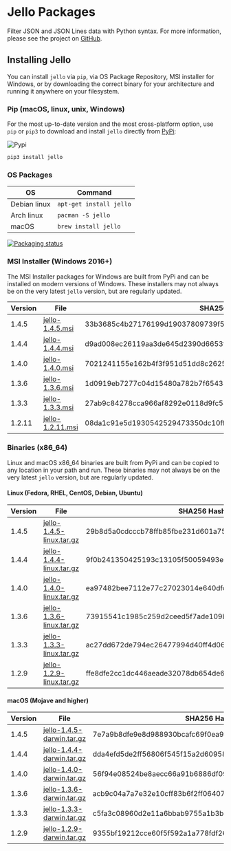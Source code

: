 # Jello Packages

Filter JSON and JSON Lines data with Python syntax. For more information, please see the project on [GitHub](https://github.com/kellyjonbrazil/jello).

## Installing Jello
You can install `jello` via `pip`, via OS Package Repository, MSI installer for Windows, or by downloading the correct binary for your architecture and running it anywhere on your filesystem.

### Pip (macOS, linux, unix, Windows)
For the most up-to-date version and the most cross-platform option, use `pip` or `pip3` to download and install `jello` directly from [PyPi](https://pypi.org/project/jello/):

![Pypi](https://img.shields.io/pypi/v/jello.svg)


```bash
pip3 install jello
```

### OS Packages

| OS                    | Command                                                                       | 
|-----------------------|-------------------------------------------------------------------------------|
| Debian linux          | `apt-get install jello`                                                          |
| Arch linux            | `pacman -S jello`                                                             |
| macOS                 | `brew install jello`                                                          |

[![Packaging status](https://repology.org/badge/vertical-allrepos/jello.svg)](https://repology.org/project/jello/versions)

### MSI Installer (Windows 2016+)
The MSI Installer packages for Windows are built from PyPi and can be installed on modern versions of Windows. These installers may not always be on the very latest `jello` version, but are regularly updated.

| Version   | File                                                                                    | SHA256 Hash                                                       |
|-----------|-----------------------------------------------------------------------------------------|-------------------------------------------------------------------|
| 1.4.5     | [jello-1.4.5.msi](https://jello-packages.s3-us-west-1.amazonaws.com/jello-1.4.5.msi)    | 33b3685c4b27176199d19037809739f581464a0a175c732c1dc42083d8c881f0  |
| 1.4.4     | [jello-1.4.4.msi](https://jello-packages.s3-us-west-1.amazonaws.com/jello-1.4.4.msi)    | d9ad008ec26119aa3de645d2390d6653f11d533d5dc3e0f0b3dcb5d243c14fe0  |
| 1.4.0     | [jello-1.4.0.msi](https://jello-packages.s3-us-west-1.amazonaws.com/jello-1.4.0.msi)    | 7021241155e162b4f3f951d51dd8c2625b4f43ac6899648a266107c571f41bfb  |
| 1.3.6     | [jello-1.3.6.msi](https://jello-packages.s3-us-west-1.amazonaws.com/jello-1.3.6.msi)    | 1d0919eb7277c04d15480a782b7f65438855f3556497e7c31f11154a081610ad  |
| 1.3.3     | [jello-1.3.3.msi](https://jello-packages.s3-us-west-1.amazonaws.com/jello-1.3.3.msi)    | 27ab9c84278cca966af8292e0118d9fc54807f54f2b057f7a99b6ac0ef6c6b28  |
| 1.2.11    | [jello-1.2.11.msi](https://jello-packages.s3-us-west-1.amazonaws.com/jello-1.2.11.msi)  | 08da1c91e5d1930542529473350dc10ffc3d4adf5c06cc365c333663ac82a8fc  |

### Binaries (x86_64)
Linux and macOS x86_64 binaries are built from PyPi and can be copied to any location in your path and run. These binaries may not always be on the very latest `jello` version, but are regularly updated.

#### Linux (Fedora, RHEL, CentOS, Debian, Ubuntu)

| Version   | File                                                                                                               | SHA256 Hash (binary file)                                         |
|-----------|--------------------------------------------------------------------------------------------------------------------|-------------------------------------------------------------------|
| 1.4.5     | [jello-1.4.5-linux.tar.gz](https://jello-packages.s3-us-west-1.amazonaws.com/bin/jello-1.4.5-linux-x86_64.tar.gz)  | 29b8d5a0cdcccb78ffb85fbe231d601a75818ae6259fa89255b80095d9762c34  |
| 1.4.4     | [jello-1.4.4-linux.tar.gz](https://jello-packages.s3-us-west-1.amazonaws.com/bin/jello-1.4.4-linux-x86_64.tar.gz)  | 9f0b241350425193c13105f50059493e2484620276b3cf6665c7012dfc48e76d  |
| 1.4.0     | [jello-1.4.0-linux.tar.gz](https://jello-packages.s3-us-west-1.amazonaws.com/bin/jello-1.4.0-linux-x86_64.tar.gz)  | ea97482bee7112e77c27023014e640dfd942991719cec38116cf3905f679b874  |
| 1.3.6     | [jello-1.3.6-linux.tar.gz](https://jello-packages.s3-us-west-1.amazonaws.com/bin/jello-1.3.6-linux-x86_64.tar.gz)  | 73915541c1985c259d2ceed5f7ade109b156da4ff59f7af0a3c0298057884884  |
| 1.3.3     | [jello-1.3.3-linux.tar.gz](https://jello-packages.s3-us-west-1.amazonaws.com/bin/jello-1.3.3-linux-x86_64.tar.gz)  | ac27dd672de794ec26477994d40ff4d060537691f3ca6eafd84c2ab2bf1470ca  |
| 1.2.9     | [jello-1.2.9-linux.tar.gz](https://jello-packages.s3-us-west-1.amazonaws.com/bin/jello-1.2.9-linux.tar.gz)         | ffe8dfe2cc1dc446aeade32078db654de604176976be5dee89f83f0049551c45  |


#### macOS (Mojave and higher)

| Version   | File                                                                                                                 | SHA256 Hash (binary file)                                         |
|-----------|----------------------------------------------------------------------------------------------------------------------|-------------------------------------------------------------------|
| 1.4.5     | [jello-1.4.5-darwin.tar.gz](https://jello-packages.s3-us-west-1.amazonaws.com/bin/jello-1.4.5-darwin-x86_64.tar.gz)  | 7e7a9b8dfe9e8d988930bcafc69f0ea97382f08c02550d2fd4b5bfeca6ec7ecb  |
| 1.4.4     | [jello-1.4.4-darwin.tar.gz](https://jello-packages.s3-us-west-1.amazonaws.com/bin/jello-1.4.4-darwin-x86_64.tar.gz)  | dda4efd5de2ff56806f545f15a2d6095845c05106fab046737a5e27c9d22dfb9  |
| 1.4.0     | [jello-1.4.0-darwin.tar.gz](https://jello-packages.s3-us-west-1.amazonaws.com/bin/jello-1.4.0-darwin-x86_64.tar.gz)  | 56f94e08524be8aecc66a91b6886df09b1dc7089755c8d4f7bdca3ba088fa413  |
| 1.3.6     | [jello-1.3.6-darwin.tar.gz](https://jello-packages.s3-us-west-1.amazonaws.com/bin/jello-1.3.6-darwin-x86_64.tar.gz)  | acb9c04a7a7e32e10cff83b6f2ff06407fae7172d6ff633bb3221487763c5521  |
| 1.3.3     | [jello-1.3.3-darwin.tar.gz](https://jello-packages.s3-us-west-1.amazonaws.com/bin/jello-1.3.3-darwin-x86_64.tar.gz)  | c5fa3c08960d2e11a6bbab9755a1b3b42897526b3e2b5bc49f686b59704d9ed8  |
| 1.2.9     | [jello-1.2.9-darwin.tar.gz](https://jello-packages.s3-us-west-1.amazonaws.com/bin/jello-1.2.9-darwin.tar.gz)         | 9355bf19212cce60f5f592a1a778fdf26984f4b86968ceca2a3e99792c258037  |
